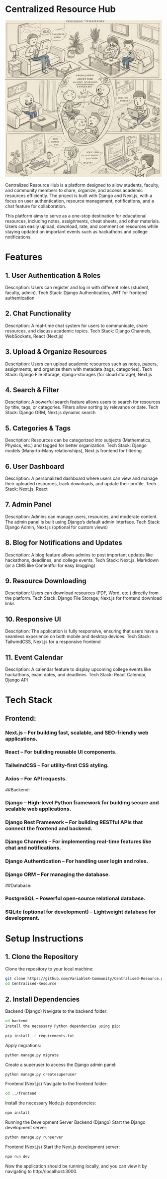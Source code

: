 # Centralized Resource Hub 

![Conceptual Image](https://github.com/VariableX-Community/Centralised-Resource/blob/main/Reource%20Hub.jpeg)

Centralized Resource Hub is a platform designed to allow students, faculty, and community members to share, organize, and access academic resources efficiently. The project is built with Django and Next.js, with a focus on user authentication, resource management, notifications, and a chat feature for collaboration.

This platform aims to serve as a one-stop destination for educational resources, including notes, assignments, cheat sheets, and other materials. Users can easily upload, download, rate, and comment on resources while staying updated on important events such as hackathons and college notifications.

# Features
## 1. User Authentication & Roles
Description: Users can register and log in with different roles (student, faculty, admin).
Tech Stack: Django Authentication, JWT for frontend authentication
## 2. Chat Functionality
Description: A real-time chat system for users to communicate, share resources, and discuss academic topics.
Tech Stack: Django Channels, WebSockets, React (Next.js)
## 3. Upload & Organize Resources
Description: Users can upload academic resources such as notes, papers, assignments, and organize them with metadata (tags, categories).
Tech Stack: Django File Storage, django-storages (for cloud storage), Next.js
## 4. Search & Filter
Description: A powerful search feature allows users to search for resources by title, tags, or categories. Filters allow sorting by relevance or date.
Tech Stack: Django ORM, Next.js dynamic search
## 5. Categories & Tags
Description: Resources can be categorized into subjects (Mathematics, Physics, etc.) and tagged for better organization.
Tech Stack: Django models (Many-to-Many relationships), Next.js frontend for filtering
## 6. User Dashboard
Description: A personalized dashboard where users can view and manage their uploaded resources, track downloads, and update their profile.
Tech Stack: Next.js, React
## 7. Admin Panel
Description: Admins can manage users, resources, and moderate content. The admin panel is built using Django’s default admin interface.
Tech Stack: Django Admin, Next.js (optional for custom views)
## 8. Blog for Notifications and Updates
Description: A blog feature allows admins to post important updates like hackathons, deadlines, and college events.
Tech Stack: Next.js, Markdown (or a CMS like Contentful for easy blogging)
## 9. Resource Downloading
Description: Users can download resources (PDF, Word, etc.) directly from the platform.
Tech Stack: Django File Storage, Next.js for frontend download links
## 10. Responsive UI
Description: The application is fully responsive, ensuring that users have a seamless experience on both mobile and desktop devices.
Tech Stack: TailwindCSS, Next.js for a responsive frontend
## 11. Event Calendar
Description: A calendar feature to display upcoming college events like hackathons, exam dates, and deadlines.
Tech Stack: React Calendar, Django API

# Tech Stack

## Frontend:

### Next.js – For building fast, scalable, and SEO-friendly web applications.
### React – For building reusable UI components.
### TailwindCSS – For utility-first CSS styling.
### Axios – For API requests.

##Backend:

### Django – High-level Python framework for building secure and scalable web applications.
### Django Rest Framework – For building RESTful APIs that connect the frontend and backend.
### Django Channels – For implementing real-time features like chat and notifications.
### Django Authentication – For handling user login and roles.
### Django ORM – For managing the database.

##Database:

### PostgreSQL – Powerful open-source relational database.
### SQLite (optional for development) – Lightweight database for development.

# Setup Instructions

## 1. Clone the Repository

Clone the repository to your local machine:

```bash
git clone https://github.com/VariableX-Community/Centralised-Resource.git
cd Centralised-Resource
```

## 2. Install Dependencies
Backend (Django)
Navigate to the backend folder:

```bash
cd backend
Install the necessary Python dependencies using pip:
```
```bash
pip install -r requirements.txt
```

Apply migrations:

```bash
python manage.py migrate
```
Create a superuser to access the Django admin panel:

```bash
python manage.py createsuperuser
```
Frontend (Next.js)
Navigate to the frontend folder:

```bash
cd ../frontend
```
Install the necessary Node.js dependencies:

```bash
npm install
```
Running the Development Server
Backend (Django)
Start the Django development server:
```bash
python manage.py runserver
```
Frontend (Next.js)
Start the Next.js development server:
```bash
npm run dev
```
Now the application should be running locally, and you can view it by navigating to http://localhost:3000.
